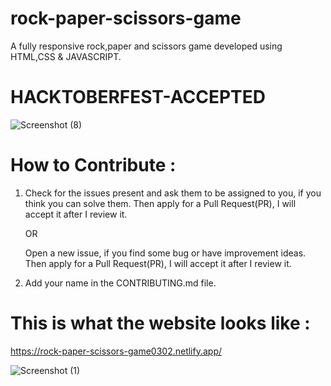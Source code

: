 # rock-paper-scissors-game
A fully responsive rock,paper and scissors game developed using HTML,CSS &amp; JAVASCRIPT.

# HACKTOBERFEST-ACCEPTED
![Screenshot (8)](https://user-images.githubusercontent.com/72355377/198371433-8a530e8b-ccb0-4110-86d9-a34874708d66.png)

# How to Contribute : 
  1. Check for the issues present and ask them to be assigned to you, if you think you can solve them. Then apply for a Pull Request(PR), I will accept it        after I review it.
  
     OR
     
     Open a new issue, if you find some bug or have improvement ideas. Then apply for a Pull Request(PR), I will accept it after I review it.
  3. Add your name in the CONTRIBUTING.md file. 

# This is what the website looks like :
https://rock-paper-scissors-game0302.netlify.app/

![Screenshot (1)](https://user-images.githubusercontent.com/72355377/198377817-97eb9ac9-b59c-4f63-8f01-0f6a9f98f6f1.png)
